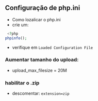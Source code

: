## Configuração de php.ini

- Como lozalicar o php.ini
- crie um:

```php
 <?php
phpinfo();
```

- verifique em `Loaded Configuration File`

### Aumentar tamanho do upload:
- upload_max_filesize = 20M


### habilitar o .zip 
- descomentar: `extension=zip`
